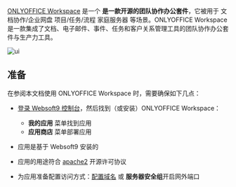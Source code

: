 [ONLYOFFICE Workspace](https://www.onlyoffice.com/) 是一个 **是一款开源的团队协作办公套件**，它被用于 文档协作/企业网盘 项目/任务/流程 家庭服务器  等场景。ONLYOFFICE Workspace是一款集成了文档、电子邮件、事件、任务和客户关系管理工具的团队协作办公套件与生产力工具。


![ui](http://libs.websoft9.com/Websoft9/DocsPicture/zh/onlyoffice/onlyoffice-websoft9-001.png)


## 准备

在参阅本文档使用 ONLYOFFICE Workspace 时，需要确保如下几点：

- [登录 Websoft9 控制台](./login-console)，然后找到（或安装）ONLYOFFICE Workspace：
  - **我的应用** 菜单找到应用 
  - **应用商店** 菜单部署应用

- 应用是基于 Websoft9 安装的


- 应用的用途符合 [apache2](https://opensource.org/licenses/Apache-2.0) 开源许可协议


- 为应用准备配置访问方式：[配置域名](./domain-set) 或 **服务器安全组**开启网外端口